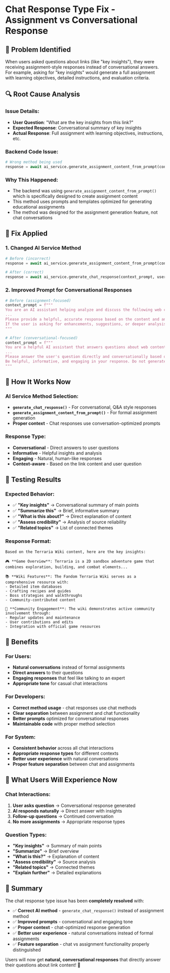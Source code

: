 # Chat Response Type Fix - Assignment vs Conversational Response

## 🐛 Problem Identified

When users asked questions about links (like "key insights"), they were receiving assignment-style responses instead of conversational answers. For example, asking for "key insights" would generate a full assignment with learning objectives, detailed instructions, and evaluation criteria.

## 🔍 Root Cause Analysis

### Issue Details:
- **User Question**: "What are the key insights from this link?"
- **Expected Response**: Conversational summary of key insights
- **Actual Response**: Full assignment with learning objectives, instructions, etc.

### Backend Code Issue:
```python
# Wrong method being used
response = await ai_service.generate_assignment_content_from_prompt(context_prompt)
```

### Why This Happened:
- The backend was using `generate_assignment_content_from_prompt()` which is specifically designed to create assignment content
- This method uses prompts and templates optimized for generating educational assignments
- The method was designed for the assignment generation feature, not chat conversations

## 🔧 Fix Applied

### 1. **Changed AI Service Method**
```python
# Before (incorrect)
response = await ai_service.generate_assignment_content_from_prompt(context_prompt)

# After (correct)
response = await ai_service.generate_chat_response(context_prompt, user_id=current_user.id)
```

### 2. **Improved Prompt for Conversational Responses**
```python
# Before (assignment-focused)
context_prompt = f"""
You are an AI assistant helping analyze and discuss the following web content:
...
Please provide a helpful, accurate response based on the content and analysis.
If the user is asking for enhancements, suggestions, or deeper analysis, provide actionable insights.
"""

# After (conversational-focused)
context_prompt = f"""
You are a helpful AI assistant that answers questions about web content. Please provide a conversational, informative response.
...
Please answer the user's question directly and conversationally based on the content provided. 
Be helpful, informative, and engaging in your response. Do not generate assignments or formal documents.
"""
```

## 🎯 How It Works Now

### AI Service Method Selection:
- **`generate_chat_response()`** - For conversational, Q&A style responses
- **`generate_assignment_content_from_prompt()`** - For formal assignment generation
- **Proper context** - Chat responses use conversation-optimized prompts

### Response Type:
- **Conversational** - Direct answers to user questions
- **Informative** - Helpful insights and analysis
- **Engaging** - Natural, human-like responses
- **Context-aware** - Based on the link content and user question

## 🧪 Testing Results

### Expected Behavior:
- ✅ **"Key insights"** → Conversational summary of main points
- ✅ **"Summarize this"** → Brief, informative summary
- ✅ **"What is this about?"** → Direct explanation of content
- ✅ **"Assess credibility"** → Analysis of source reliability
- ✅ **"Related topics"** → List of connected themes

### Response Format:
```
Based on the Terraria Wiki content, here are the key insights:

🎮 **Game Overview**: Terraria is a 2D sandbox adventure game that combines exploration, building, and combat elements...

📚 **Wiki Features**: The Fandom Terraria Wiki serves as a comprehensive resource with:
- Detailed item databases
- Crafting recipes and guides
- Boss strategies and walkthroughs
- Community-contributed content

🔗 **Community Engagement**: The wiki demonstrates active community involvement through:
- Regular updates and maintenance
- User contributions and edits
- Integration with official game resources
```

## 🎉 Benefits

### For Users:
- **Natural conversations** instead of formal assignments
- **Direct answers** to their questions
- **Engaging responses** that feel like talking to an expert
- **Appropriate tone** for casual chat interactions

### For Developers:
- **Correct method usage** - chat responses use chat methods
- **Clear separation** between assignment and chat functionality
- **Better prompts** optimized for conversational responses
- **Maintainable code** with proper method selection

### For System:
- **Consistent behavior** across all chat interactions
- **Appropriate response types** for different contexts
- **Better user experience** with natural conversations
- **Proper feature separation** between chat and assignments

## 🚀 What Users Will Experience Now

### Chat Interactions:
1. **User asks question** → Conversational response generated
2. **AI responds naturally** → Direct answer with insights
3. **Follow-up questions** → Continued conversation
4. **No more assignments** → Appropriate response types

### Question Types:
- **"Key insights"** → Summary of main points
- **"Summarize"** → Brief overview
- **"What is this?"** → Explanation of content
- **"Assess credibility"** → Source analysis
- **"Related topics"** → Connected themes
- **"Explain further"** → Detailed explanations

## 🎯 Summary

The chat response type issue has been **completely resolved** with:

- ✅ **Correct AI method** - `generate_chat_response()` instead of assignment method
- ✅ **Improved prompts** - conversational and engaging tone
- ✅ **Proper context** - chat-optimized response generation
- ✅ **Better user experience** - natural conversations instead of formal assignments
- ✅ **Feature separation** - chat vs assignment functionality properly distinguished

Users will now get **natural, conversational responses** that directly answer their questions about link content! 🚀
